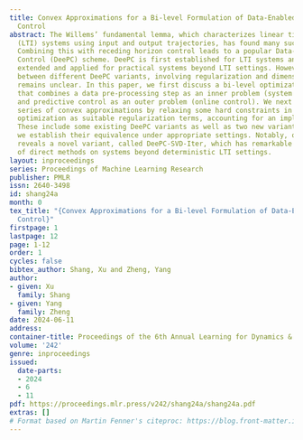```yaml
---
title: Convex Approximations for a Bi-level Formulation of Data-Enabled Predictive
  Control
abstract: The Willems’ fundamental lemma, which characterizes linear time invariant
  (LTI) systems using input and output trajectories, has found many successful applications.
  Combining this with receding horizon control leads to a popular Data-EnablEd Predictive
  Control (DeePC) scheme. DeePC is first established for LTI systems and has been
  extended and applied for practical systems beyond LTI settings. However, the relationship
  between different DeePC variants, involving regularization and dimension reduction,
  remains unclear. In this paper, we first discuss a bi-level optimization formulation
  that combines a data pre-processing step as an inner problem (system identification)
  and predictive control as an outer problem (online control). We next introduce a
  series of convex approximations by relaxing some hard constraints in the bi-level
  optimization as suitable regularization terms, accounting for an implicit identification.
  These include some existing DeePC variants as well as two new variants, for which
  we establish their equivalence under appropriate settings. Notably, our analysis
  reveals a novel variant, called DeePC-SVD-Iter, which has remarkable empirical performance
  of direct methods on systems beyond deterministic LTI settings.
layout: inproceedings
series: Proceedings of Machine Learning Research
publisher: PMLR
issn: 2640-3498
id: shang24a
month: 0
tex_title: "{Convex Approximations for a Bi-level Formulation of Data-Enabled Predictive
  Control}"
firstpage: 1
lastpage: 12
page: 1-12
order: 1
cycles: false
bibtex_author: Shang, Xu and Zheng, Yang
author:
- given: Xu
  family: Shang
- given: Yang
  family: Zheng
date: 2024-06-11
address:
container-title: Proceedings of the 6th Annual Learning for Dynamics & Control Conference
volume: '242'
genre: inproceedings
issued:
  date-parts:
  - 2024
  - 6
  - 11
pdf: https://proceedings.mlr.press/v242/shang24a/shang24a.pdf
extras: []
# Format based on Martin Fenner's citeproc: https://blog.front-matter.io/posts/citeproc-yaml-for-bibliographies/
---
```

